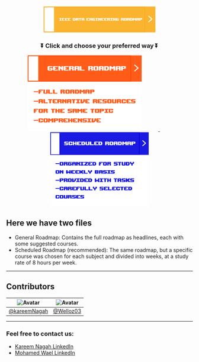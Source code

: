 <p align="center">
    <img src="Images/IEEE Data Engineering Roadmap.png" width="60%">
</p>



<h3 align="center">  ⏬ Click and choose your preferred way ⏬ </h3>
<p align="center">
    <a href="https://github.com/Welloz03/Data-Engineering-Roadmap-IEEEManCSC-2025/blob/main/General%20Roadmap.md">
        <img src="https://github.com/Welloz03/Data-Engineering-Roadmap-IEEEManCSC-2025/blob/b45fb898078e84ea5c3be2daab5f867b9a285501/Images/General%20Roadmap.png" style="width: 22em; margin-right:9%">
    </a>
    &nbsp;&nbsp;&nbsp;&nbsp;&nbsp;&nbsp;&nbsp;&nbsp;
    <a href="https://github.com/Welloz03/Data-Engineering-Roadmap-IEEEManCSC-2025/blob/main/Roadmap%20Into%20Weeks.md">
        <img src="https://github.com/Welloz03/Data-Engineering-Roadmap-IEEEManCSC-2025/blob/dde8b3fc85977e87b6a556406d4f530b14e5247e/Images/Scheduled%20Roadmap.png" style="width:19em;" >
    </a>
</p>

## Here we have two files

- General Roadmap: Contains the full roadmap as headlines, each with some suggested courses. <br>
- Scheduled Roadmap (recommended): The same roadmap, but a specific course was chosen for each subject and divided into weeks, at a study rate of 8 hours per week.
  <br>
--- 
## Contributors

| ![Avatar](https://avatars.githubusercontent.com/u/56614096?v=4&size=100) | ![Avatar](https://avatars.githubusercontent.com/u/174941556?v=4&size=100) |
| ----------------------------------------------------- | ----------------------------------------------------- |
| [@kareemNagah](https://github.com/kareemNagah)        | [@Welloz03](https://github.com/Welloz03)             |

---
### **Feel free to contact us:**
- [Kareem Nagah LinkedIn](https://www.linkedin.com/in/kareem-nagah-81328022a/)
- [Mohamed Wael LinkedIn](https://www.linkedin.com/in/mohamedwael03/)
